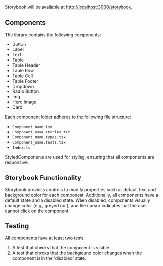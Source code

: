 
Storybook will be available at [http://localhost:3000/storybook](http://localhost:3000/storybook).

## Components

The library contains the following components:

- Button
- Label
- Text
- Table
- Table Header
- Table Row
- Table Cell
- Table Footer
- Dropdown
- Radio Button
- Img
- Hero Image
- Card

Each component folder adheres to the following file structure:

- `Component_name.tsx`
- `Component_name.stories.tsx`
- `Component_name.types.tsx`
- `Component_name.tests.tsx`
- `Index.ts`

StyledComponents are used for styling, ensuring that all components are responsive.

## Storybook Functionality

Storybook provides controls to modify properties such as default text and background color for each component. Additionally, all components have a default state and a disabled state. When disabled, components visually change color (e.g., greyed out), and the cursor indicates that the user cannot click on the component.

## Testing

All components have at least two tests:

1. A test that checks that the component is visible.
2. A test that checks that the background color changes when the component is in the 'disabled' state.

